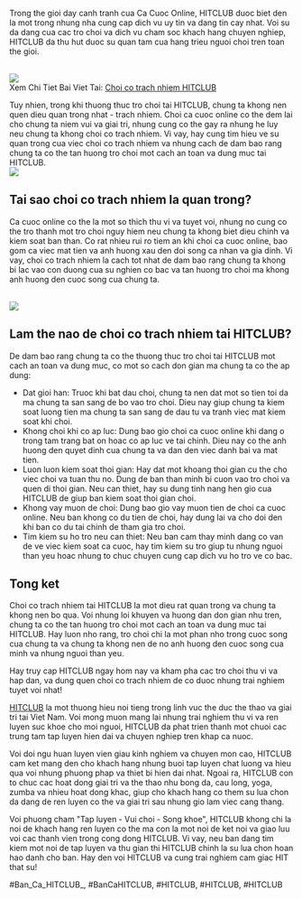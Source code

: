 <p>Trong the gioi day canh tranh cua Ca Cuoc Online, HITCLUB duoc biet den la mot trong nhung nha cung cap dich vu uy tin va dang tin cay nhat. Voi su da dang cua cac tro choi va dich vu cham soc khach hang chuyen nghiep, HITCLUB da thu hut duoc su quan tam cua hang trieu nguoi choi tren toan the gioi.</p><br><img src="https://hitclub.academy/wp-content/uploads/2025/02/hitclub-quy-dinh-giup-nguoi-choi-co-trach-nhiem.webp"></br>
Xem Chi Tiet Bai Viet Tai: <a href="https://hitclub.academy/choi-co-trach-nhiem-hitclub/">Choi co trach nhiem HITCLUB</a><p>Tuy nhien, trong khi thuong thuc tro choi tai HITCLUB, chung ta khong nen quen dieu quan trong nhat - trach nhiem. Choi ca cuoc online co the dem lai cho chung ta niem vui va giai tri, nhung cung co the gay ra nhung he luy neu chung ta khong choi co trach nhiem. Vi vay, hay cung tim hieu ve su quan trong cua viec choi co trach nhiem va nhung cach de dam bao rang chung ta co the tan huong tro choi mot cach an toan va dung muc tai HITCLUB.<br><img src="https://hitclub.academy/wp-content/uploads/2025/01/logo-hitclub-academy-1.webp"></br><h2>Tai sao choi co trach nhiem la quan trong?</h2><p>Ca cuoc online co the la mot so thich thu vi va tuyet voi, nhung no cung co the tro thanh mot tro choi nguy hiem neu chung ta khong biet dieu chinh va kiem soat ban than. Co rat nhieu rui ro tiem an khi choi ca cuoc online, bao gom ca viec mat tien va anh huong xau den doi song ca nhan va gia dinh. Vi vay, choi co trach nhiem la cach tot nhat de dam bao rang chung ta khong bi lac vao con duong cua su nghien co bac va tan huong tro choi ma khong anh huong den cuoc song cua chung ta.</p><br><img src="https://hitclub.academy/wp-content/uploads/2025/02/hoi-vien-cung-can-co-trach-nhiem-khi-ca-cuoc.webp"></br><h2>Lam the nao de choi co trach nhiem tai HITCLUB?</h2><p>De dam bao rang chung ta co the thuong thuc tro choi tai HITCLUB mot cach an toan va dung muc, co mot so cach don gian ma chung ta co the ap dung:<ul>
<li>Dat gioi han: Truoc khi bat dau choi, chung ta nen dat mot so tien toi da ma chung ta san sang de bo vao tro choi. Dieu nay giup chung ta kiem soat luong tien ma chung ta san sang de dau tu va tranh viec mat kiem soat khi choi.</li>
<li>Khong choi khi co ap luc: Dung bao gio choi ca cuoc online khi dang o trong tam trang bat on hoac co ap luc ve tai chinh. Dieu nay co the anh huong den quyet dinh cua chung ta va dan den viec danh bai va mat tien.</li>
<li>Luon luon kiem soat thoi gian: Hay dat mot khoang thoi gian cu the cho viec choi va tuan thu no. Dung de ban than minh bi cuon vao tro choi va quen di thoi gian. Neu can thiet, hay su dung tinh nang hen gio cua HITCLUB de giup ban kiem soat thoi gian choi.</li>
<li>Khong vay muon de choi: Dung bao gio vay muon tien de choi ca cuoc online. Neu ban khong co du tien de choi, hay dung lai va cho doi den khi ban co du tai chinh de tham gia tro choi.</li>
<li>Tim kiem su ho tro neu can thiet: Neu ban cam thay minh dang co van de ve viec kiem soat ca cuoc, hay tim kiem su tro giup tu nhung nguoi than yeu hoac nhung to chuc chuyen cung cap dich vu ho tro ve co bac.</li>
</ul><h2>Tong ket</h2><p>Choi co trach nhiem tai HITCLUB la mot dieu rat quan trong va chung ta khong nen bo qua. Voi nhung loi khuyen va huong dan don gian nhu tren, chung ta co the tan huong tro choi mot cach an toan va dung muc tai HITCLUB. Hay luon nho rang, tro choi chi la mot phan nho trong cuoc song cua chung ta va chung ta khong nen de no anh huong den cuoc song cua minh va nhung nguoi than yeu.</p><p>Hay truy cap HITCLUB ngay hom nay va kham pha cac tro choi thu vi va hap dan, va dung quen choi co trach nhiem de co duoc nhung trai nghiem tuyet voi nhat!<p><a href="https://hitclub.academy/">HITCLUB</a> la mot thuong hieu noi tieng trong linh vuc the duc the thao va giai tri tai Viet Nam. Voi mong muon mang lai nhung trai nghiem thu vi va ren luyen suc khoe cho moi nguoi, HITCLUB da phat trien thanh mot chuoi cac trung tam tap luyen hien dai va chuyen nghiep tren khap ca nuoc.

Voi doi ngu huan luyen vien giau kinh nghiem va chuyen mon cao, HITCLUB cam ket mang den cho khach hang nhung buoi tap luyen chat luong va hieu qua voi nhung phuong phap va thiet bi hien dai nhat. Ngoai ra, HITCLUB con to chuc cac hoat dong giai tri va the thao nhu bong da, cau long, yoga, zumba va nhieu hoat dong khac, giup cho khach hang co them su lua chon da dang de ren luyen co the va giai tri sau nhung gio lam viec cang thang.

Voi phuong cham "Tap luyen - Vui choi - Song khoe", HITCLUB khong chi la noi de khach hang ren luyen co the ma con la mot noi de ket noi va giao luu voi cac thanh vien trong cong dong HITCLUB. Vi vay, neu ban dang tim kiem mot noi de tap luyen va thu gian thi HITCLUB chinh la su lua chon hoan hao danh cho ban. Hay den voi HITCLUB va cung trai nghiem cam giac HIT that su!</p>
#Ban_Ca_HITCLUB_, #BanCaHITCLUB, #HITCLUB, #HITCLUB, #HITCLUB
